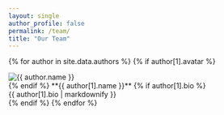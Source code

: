 ```yaml
---
layout: single
author_profile: false
permalink: /team/
title: "Our Team"
---
```


{% for author in site.data.authors %}
{% if author[1].avatar %}
<div class="author__avatar">
<img src="{{ author.avatar }}" alt="{{ author.name }}" itemprop="image">    
</div>
{% endif %}
**{{ author[1].name }}**
{% if author[1].bio %}
<div class="author__bio" itemprop="description">
{{ author[1].bio | markdownify }}
</div>
{% endif %}    
{% endfor %}
